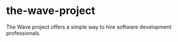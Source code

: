 # the-wave-project
The Wave project offers a simple way to hire software development professionals.
